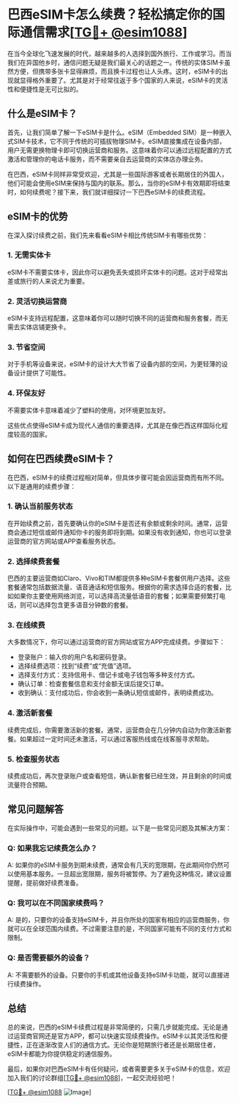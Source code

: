 # 巴西eSIM卡怎么续费？轻松搞定你的国际通信需求[[TG💪+ @esim1088](https://t.me/s/esim1088)]

在当今全球化飞速发展的时代，越来越多的人选择到国外旅行、工作或学习。而当我们在异国他乡时，通信问题无疑是我们最关心的话题之一。传统的实体SIM卡虽然方便，但携带多张卡显得麻烦，而且换卡过程也让人头疼。这时，eSIM卡的出现就显得格外重要了。尤其是对于经常往返于多个国家的人来说，eSIM卡的灵活性和便捷性是无可比拟的。

## 什么是eSIM卡？

首先，让我们简单了解一下eSIM卡是什么。eSIM（Embedded SIM）是一种嵌入式SIM卡技术，它不同于传统的可插拔物理SIM卡。eSIM直接集成在设备内部，用户无需更换物理卡即可切换运营商和服务。这意味着你可以通过远程配置的方式激活和管理你的电话卡服务，而不需要亲自去运营商的实体店办理业务。

在巴西，eSIM卡同样非常受欢迎，尤其是一些国际游客或者长期居住的外国人，他们可能会使用eSIM来保持与国内的联系。那么，当你的eSIM卡有效期即将结束时，如何续费呢？接下来，我们就详细探讨一下巴西eSIM卡的续费流程。

## eSIM卡的优势

在深入探讨续费之前，我们先来看看eSIM卡相比传统SIM卡有哪些优势：

### 1. **无需实体卡**
   eSIM卡不需要实体卡，因此你可以避免丢失或损坏实体卡的问题。这对于经常出差或旅行的人来说尤为重要。

### 2. **灵活切换运营商**
   eSIM卡支持远程配置，这意味着你可以随时切换不同的运营商和服务套餐，而无需去实体店铺更换卡。

### 3. **节省空间**
   对于手机等设备来说，eSIM卡的设计大大节省了设备内部的空间，为更轻薄的设备设计提供了可能性。

### 4. **环保友好**
   不需要实体卡意味着减少了塑料的使用，对环境更加友好。

这些优点使得eSIM卡成为现代人通信的重要选择，尤其是在像巴西这样国际化程度较高的国家。

## 如何在巴西续费eSIM卡？

在巴西，eSIM卡的续费过程相对简单，但具体步骤可能会因运营商而有所不同。以下是通用的续费步骤：

### 1. **确认当前服务状态**
   在开始续费之前，首先要确认你的eSIM卡是否还有余额或剩余时间。通常，运营商会通过短信或邮件通知你卡的服务即将到期。如果没有收到通知，你也可以登录运营商的官方网站或APP查看服务状态。

### 2. **选择续费套餐**
   巴西的主要运营商如Claro、Vivo和TIM都提供多种eSIM卡套餐供用户选择。这些套餐通常包括数据流量、语音通话和短信服务。根据你的需求选择合适的套餐，比如如果你主要使用网络浏览，可以选择高流量低语音的套餐；如果需要频繁打电话，则可以选择包含更多语音分钟数的套餐。

### 3. **在线续费**
   大多数情况下，你可以通过运营商的官方网站或官方APP完成续费。步骤如下：
   
   - 登录账户：输入你的用户名和密码登录。
   - 选择续费选项：找到“续费”或“充值”选项。
   - 选择支付方式：支持信用卡、借记卡或电子钱包等多种支付方式。
   - 确认订单：检查套餐信息和支付金额无误后提交订单。
   - 收到确认：支付成功后，你会收到一条确认短信或邮件，表明续费成功。

### 4. **激活新套餐**
   续费完成后，你需要激活新的套餐。通常，运营商会在几分钟内自动为你激活新套餐。如果超过一定时间还未激活，可以通过客服热线或在线客服寻求帮助。

### 5. **检查服务状态**
   续费成功后，再次登录账户或查看短信，确认新套餐已经生效，并且剩余的时间或流量符合预期。

## 常见问题解答

在实际操作中，可能会遇到一些常见的问题。以下是一些常见问题及其解决方案：

### Q: 如果我忘记续费怎么办？
A: 如果你的eSIM卡服务到期未续费，通常会有几天的宽限期，在此期间你仍然可以使用基本服务。一旦超出宽限期，服务将被暂停。为了避免这种情况，建议设置提醒，提前做好续费准备。

### Q: 我可以在不同国家续费吗？
A: 是的，只要你的设备支持eSIM卡，并且你所处的国家有相应的运营商服务，你就可以在全球范围内续费。不过需要注意的是，不同国家可能有不同的支付方式和限制。

### Q: 是否需要额外的设备？
A: 不需要额外的设备。只要你的手机或其他设备支持eSIM卡功能，就可以直接进行续费操作。

## 总结

总的来说，巴西的eSIM卡续费过程是非常简便的，只需几步就能完成。无论是通过运营商官网还是官方APP，都可以快速实现续费操作。eSIM卡以其灵活性和便捷性，正在逐渐改变人们的通信方式。无论你是短期旅行者还是长期居住者，eSIM卡都能为你提供稳定的通信服务。

最后，如果你对巴西eSIM卡有任何疑问，或者需要更多关于eSIM卡的信息，欢迎加入我们的讨论群组[[TG💪+ @esim1088](https://t.me/s/esim1088)]，一起交流经验吧！

[[TG💪+ @esim1088](https://t.me/s/esim1088) ![Image](https://i.postimg.cc/4NQfJmqS/Snipaste-2025-05-13-00-14-12.png)]
